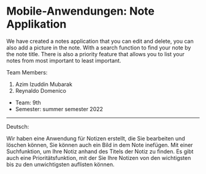 # Mobile-Anwendungen: Note Applikation

We have created a notes application that you can edit and delete, you can also add a picture in the note.
With a search function to find your note by the note title. There is also a priority feature that allows you to list your notes from most important to least important.

Team Members:
1. Azim Izuddin Mubarak
2. Reynaldo Domenico
* Team: 9th
* Semester: summer semester 2022

---------------------------------------------------------------------------------------------------------------------
Deutsch:

Wir haben eine Anwendung für Notizen erstellt, die Sie bearbeiten und löschen können, Sie können auch ein Bild in dem Note inefügen.
Mit einer Suchfunktion, um Ihre Notiz anhand des Titels der Notiz zu finden. Es gibt auch eine Prioritätsfunktion, mit der Sie Ihre Notizen von den wichtigsten bis zu den unwichtigsten auflisten können.

